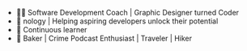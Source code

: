 -  👨‍💻 Software Development Coach | Graphic Designer turned Coder
-  🏢 nology | Helping aspiring developers unlock their potential
-  🧠 Continuous learner 
-  🍰 Baker | Crime Podcast Enthusiast | Traveler | Hiker
